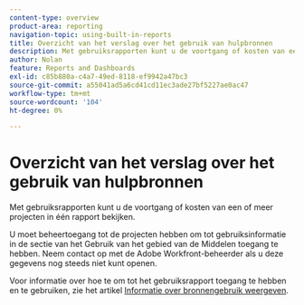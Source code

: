 ```yaml
---
content-type: overview
product-area: reporting
navigation-topic: using-built-in-reports
title: Overzicht van het verslag over het gebruik van hulpbronnen
description: Met gebruiksrapporten kunt u de voortgang of kosten van een of meer projecten in één rapport bekijken.
author: Nolan
feature: Reports and Dashboards
exl-id: c85b880a-c4a7-49ed-8118-ef9942a47bc3
source-git-commit: a55041ad5a6cd41cd11ec3ade27bf5227ae0ac47
workflow-type: tm+mt
source-wordcount: '104'
ht-degree: 0%

---
```



# Overzicht van het verslag over het gebruik van hulpbronnen

<!--CONTEXT SENSITIVE HELP - this is linked to the product. It is about a Resource reporting built-in report, so we need to keep it in both areas.-->

Met gebruiksrapporten kunt u de voortgang of kosten van een of meer projecten in één rapport bekijken.

U moet beheertoegang tot de projecten hebben om tot gebruiksinformatie in de sectie van het Gebruik van het gebied van de Middelen toegang te hebben. Neem contact op met de Adobe Workfront-beheerder als u deze gegevens nog steeds niet kunt openen.

Voor informatie over hoe te om tot het gebruiksrapport toegang te hebben en te gebruiken, zie het artikel [Informatie over bronnengebruik weergeven](../../../resource-mgmt/resource-utilization/view-utilization-information.md).
